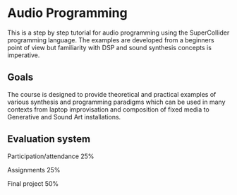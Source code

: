 # Audio Programming

This is a step by step tutorial for audio programming using the
SuperCollider programming language. The examples are developed from a
beginners point of view but familiarity with DSP and sound synthesis
concepts is imperative.

## Goals
The course is designed to provide theoretical and practical examples of
various synthesis and programming paradigms which can be used in many
contexts from laptop improvisation and composition of fixed media to
Generative and Sound Art installations.

## Evaluation system
Participation/attendance 25%

Assignments	25%

Final project	50%
